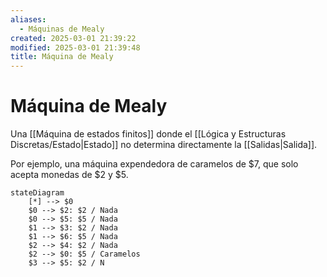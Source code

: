```yaml
---
aliases:
  - Máquinas de Mealy
created: 2025-03-01 21:39:22
modified: 2025-03-01 21:39:48
title: Máquina de Mealy
---
```


# Máquina de Mealy

Una [[Máquina de estados finitos]] donde el [[Lógica y Estructuras Discretas/Estado|Estado]] no determina directamente la [[Salidas|Salida]].

Por ejemplo, una máquina expendedora de caramelos de $7, que solo acepta monedas de $2 y $5.
```mermaid
stateDiagram
    [*] --> $0
    $0 --> $2: $2 / Nada
    $0 --> $5: $5 / Nada
    $1 --> $3: $2 / Nada
    $1 --> $6: $5 / Nada
    $2 --> $4: $2 / Nada
    $2 --> $0: $5 / Caramelos
    $3 --> $5: $2 / N
```
